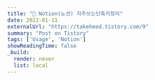 ```yaml
---
title: "📄 Notion(노션) 자주쓰는단축키정리"
date: 2022-01-11
externalUrl: "https://takeheed.tistory.com/9"
summary: "Post on Tistory"
tags: ['Usage', 'Notion']
showReadingTime: false
_build:
  render: never
  list: local
---
```


